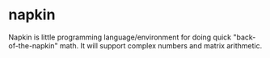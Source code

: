 # napkin

Napkin is little programming language/environment for doing quick
"back-of-the-napkin" math. It will support complex numbers and matrix
arithmetic.